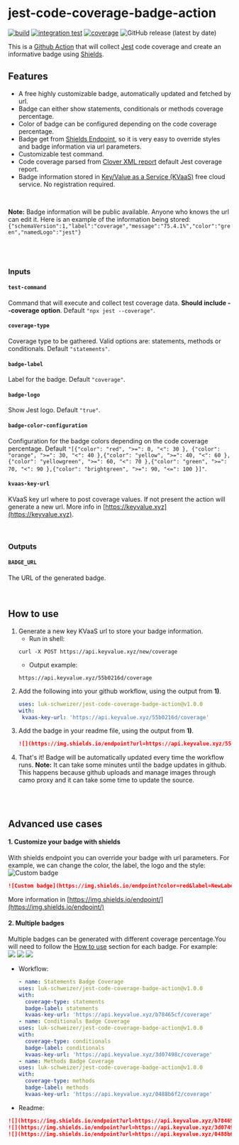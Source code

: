 # jest-code-coverage-badge-action
[![build](https://github.com/luk-schweizer/jest-code-coverage-badge-action/actions/workflows/node.js.yml/badge.svg?branch=main)](https://github.com/luk-schweizer/jest-code-coverage-badge-action/actions/workflows/node.js.yml)
[![integration test](https://github.com/luk-schweizer/jest-code-coverage-badge-action/actions/workflows/integration-test.yml/badge.svg?branch=main)](https://github.com/luk-schweizer/jest-code-coverage-badge-action/actions/workflows/integration-test.yml)
[![coverage](https://img.shields.io/endpoint?url=https://api.keyvalue.xyz/c6bd776f/coverage)](https://github.com/luk-schweizer/jest-code-coverage-badge-action/actions/workflows/node.js.yml)
![GitHub release (latest by date)](https://img.shields.io/github/v/release/luk-schweizer/jest-code-coverage-badge-action)

This is a [Github Action](https://github.com/features/actions) that will collect [Jest](https://jestjs.io) code coverage and create an informative badge using [Shields](https://shields.io).

## Features
- A free highly customizable badge, automatically updated and fetched by url.
- Badge can either show statements, conditionals or methods coverage percentage.
- Color of badge can be configured depending on the code coverage percentage.
- Badge get from [Shields Endpoint](https://shields.io/endpoint), so it is very easy to override styles and badge information via url parameters.
- Customizable test command.
- Code coverage parsed from [Clover XML report](https://istanbul.js.org/docs/advanced/alternative-reporters/#clover) default Jest coverage report.
- Badge information stored in [Key/Value as a Service (KVaaS)](https://keyvalue.xyz) free cloud service. No registration required.

<br/>

**Note:** Badge information will be public available. Anyone who knows the url can edit it. Here is an example of the information being stored:``{"schemaVersion":1,"label":"coverage","message":"75.4.1%","color":"green","namedLogo":"jest"}``

<br/>
<br/>

### Inputs

#### `test-command`

Command that will execute and collect test coverage data. **Should include --coverage option**. Default `"npx jest --coverage"`.

#### `coverage-type`

Coverage type to be gathered. Valid options are: statements, methods or conditionals. Default `"statements"`.

#### `badge-label`

Label for the badge. Default `"coverage"`.

#### `badge-logo`

Show Jest logo. Default `"true"`.

#### `badge-color-configuration`

Configuration for the badge colors depending on the code coverage percentage. Default `"[{"color": "red", ">=": 0, "<": 30 }, {"color": "orange", ">=": 30, "<": 40 },{"color": "yellow", ">=": 40, "<": 60 },{"color": "yellowgreen", ">=": 60, "<": 70 },{"color": "green", ">=": 70, "<": 90 },{"color": "brightgreen", ">=": 90, "<=": 100 }]"`.

#### `kvaas-key-url`

KVaaS key url where to post coverage values. If not present the action will generate a new url. More info in [https://keyvalue.xyz](https://keyvalue.xyz).

<br/>

### Outputs

#### `BADGE_URL`

The URL of the generated badge.


<br/>

## How to use

1) Generate a new key KVaaS url to store your badge information.
    - Run in shell:
    ```shell script
    curl -X POST https://api.keyvalue.xyz/new/coverage
    ```
    - Output example:
    ```shell script
    https://api.keyvalue.xyz/55b0216d/coverage
    ```
2) Add the following into your github workflow, using the output from **1)**.
    ```yaml
    uses: luk-schweizer/jest-code-coverage-badge-action@v1.0.0
    with:
     kvaas-key-url: 'https://api.keyvalue.xyz/55b0216d/coverage'
    ```
3) Add the badge in your readme file, using the output from **1)**.
    ```markdown
    ![](https://img.shields.io/endpoint?url=https://api.keyvalue.xyz/55b0216d/coverage)
    ```
4) That's it! 
   Badge will be automatically updated every time the workflow runs. 
**Note:** It can take some minutes until the badge updates in github. This happens because github uploads and manage images through camo proxy and it can take some time to update the source.

<br/>
<br/>

## Advanced use cases
#### 1. Customize your badge with shields
With shields endpoint you can override your badge with url parameters. For example, we can change the color, the label, the logo and the style: <br/>
![Custom badge](https://img.shields.io/endpoint?color=red&label=NewLabel&logo=github&logoColor=red&style=flat-square&url=https://api.keyvalue.xyz/b78465cf/coverage)
```markdown
![Custom badge](https://img.shields.io/endpoint?color=red&label=NewLabel&logo=github&logoColor=red&style=flat-square&url=https://api.keyvalue.xyz/b78465cf/coverage)
```
More information in [https://img.shields.io/endpoint/](https://img.shields.io/endpoint/)

#### 2. Multiple badges
Multiple badges can be generated with different coverage percentage.You will need to follow the [How to use](#how-to-use) section for each badge. For example: <br/>
![](https://img.shields.io/endpoint?url=https://api.keyvalue.xyz/b78465cf/coverage&style=plastic)
![](https://img.shields.io/endpoint?url=https://api.keyvalue.xyz/3d07498c/coverage&style=plastic)
![](https://img.shields.io/endpoint?url=https://api.keyvalue.xyz/0488b6f2/coverage&style=plastic)

- Workflow:
    ```yaml
  - name: Statements Badge Coverage
    uses: luk-schweizer/jest-code-coverage-badge-action@v1.0.0
    with:
      coverage-type: statements
      badge-label: statements 
      kvaas-key-url: 'https://api.keyvalue.xyz/b78465cf/coverage'
  - name: Conditionals Badge Coverage
    uses: luk-schweizer/jest-code-coverage-badge-action@v1.0.0
    with:
      coverage-type: conditionals
      badge-label: conditionals
      kvaas-key-url: 'https://api.keyvalue.xyz/3d07498c/coverage'
  - name: Methods Badge Coverage
    uses: luk-schweizer/jest-code-coverage-badge-action@v1.0.0
    with:
      coverage-type: methods
      badge-label: methods
      kvaas-key-url: 'https://api.keyvalue.xyz/0488b6f2/coverage'      
    ```
- Readme:
```markdown
![](https://img.shields.io/endpoint?url=https://api.keyvalue.xyz/b78465cf/coverage&style=plastic)
![](https://img.shields.io/endpoint?url=https://api.keyvalue.xyz/3d07498c/coverage&style=plastic)
![](https://img.shields.io/endpoint?url=https://api.keyvalue.xyz/0488b6f2/coverage&style=plastic)
```
